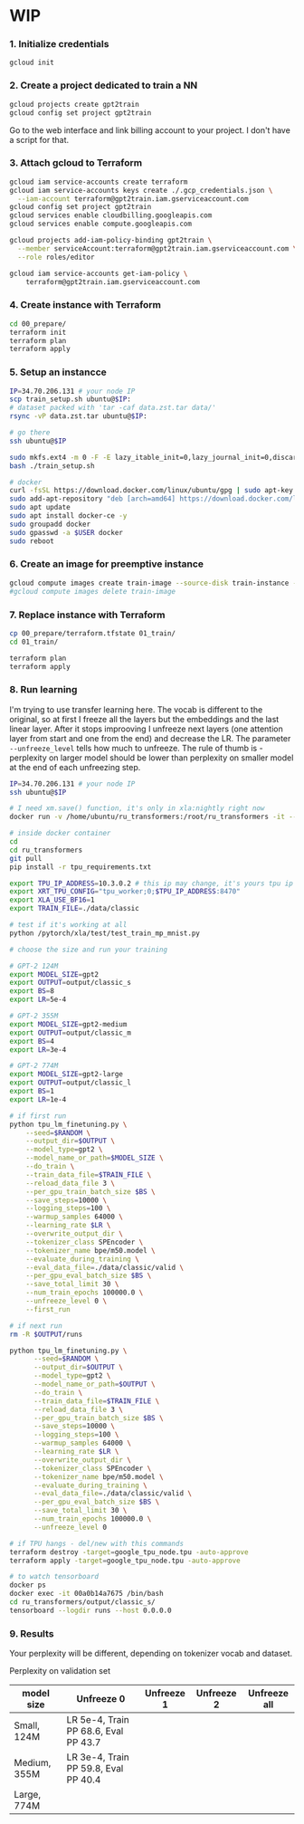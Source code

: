 # WIP
### 1. Initialize credentials
```gcloud init```
### 2. Create a project dedicated to train a NN
```bash
gcloud projects create gpt2train
gcloud config set project gpt2train
```

Go to the web interface and link billing account to your project. I don't have a script for that.

### 3. Attach gcloud to Terraform
```bash
gcloud iam service-accounts create terraform
gcloud iam service-accounts keys create ./.gcp_credentials.json \
  --iam-account terraform@gpt2train.iam.gserviceaccount.com
gcloud config set project gpt2train
gcloud services enable cloudbilling.googleapis.com
gcloud services enable compute.googleapis.com

gcloud projects add-iam-policy-binding gpt2train \
  --member serviceAccount:terraform@gpt2train.iam.gserviceaccount.com \
  --role roles/editor

gcloud iam service-accounts get-iam-policy \
    terraform@gpt2train.iam.gserviceaccount.com

```
### 4. Create instance with Terraform

```bash
cd 00_prepare/
terraform init
terraform plan
terraform apply
```

### 5. Setup an instancce

```bash
IP=34.70.206.131 # your node IP
scp train_setup.sh ubuntu@$IP:
# dataset packed with 'tar -caf data.zst.tar data/'
rsync -vP data.zst.tar ubuntu@$IP:  

# go there 
ssh ubuntu@$IP 

sudo mkfs.ext4 -m 0 -F -E lazy_itable_init=0,lazy_journal_init=0,discard /dev/sdb
bash ./train_setup.sh

# docker
curl -fsSL https://download.docker.com/linux/ubuntu/gpg | sudo apt-key add -
sudo add-apt-repository "deb [arch=amd64] https://download.docker.com/linux/ubuntu bionic stable"
sudo apt update
sudo apt install docker-ce -y
sudo groupadd docker
sudo gpasswd -a $USER docker
sudo reboot

```

### 6. Create an image for preemptive instance

```bash
gcloud compute images create train-image --source-disk train-instance --source-disk-zone us-central1-b --force
#gcloud compute images delete train-image 
```

### 7. Replace instance with Terraform

```bash
cp 00_prepare/terraform.tfstate 01_train/
cd 01_train/

terraform plan
terraform apply
```

### 8. Run learning

I'm trying to use transfer learning here. The vocab is different to the original, so at first I freeze all the layers but the embeddings and the last linear layer. After it stops improoving I unfreeze next layers (one attention layer from start and one from the end) and decrease the LR. The parameter `--unfreeze_level` tells how much to unfreeze. The rule of thumb is - perplexity on larger model should be lower than perplexity on smaller model at the end of each unfreezing step. 

```bash
IP=34.70.206.131 # your node IP
ssh ubuntu@$IP 

# I need xm.save() function, it's only in xla:nightly right now
docker run -v /home/ubuntu/ru_transformers:/root/ru_transformers -it --shm-size 60G gcr.io/tpu-pytorch/xla:nightly --expose	6006

# inside docker container
cd
cd ru_transformers
git pull 
pip install -r tpu_requirements.txt

export TPU_IP_ADDRESS=10.3.0.2 # this ip may change, it's yours tpu ip
export XRT_TPU_CONFIG="tpu_worker;0;$TPU_IP_ADDRESS:8470"
export XLA_USE_BF16=1 
export TRAIN_FILE=./data/classic

# test if it's working at all
python /pytorch/xla/test/test_train_mp_mnist.py

# choose the size and run your training

# GPT-2 124M
export MODEL_SIZE=gpt2
export OUTPUT=output/classic_s
export BS=8
export LR=5e-4

# GPT-2 355M
export MODEL_SIZE=gpt2-medium
export OUTPUT=output/classic_m
export BS=4
export LR=3e-4

# GPT-2 774M
export MODEL_SIZE=gpt2-large
export OUTPUT=output/classic_l
export BS=1
export LR=1e-4

# if first run
python tpu_lm_finetuning.py \
    --seed=$RANDOM \
    --output_dir=$OUTPUT \
    --model_type=gpt2 \
    --model_name_or_path=$MODEL_SIZE \
    --do_train \
    --train_data_file=$TRAIN_FILE \
    --reload_data_file 3 \
    --per_gpu_train_batch_size $BS \
    --save_steps=10000 \
    --logging_steps=100 \
    --warmup_samples 64000 \
    --learning_rate $LR \
    --overwrite_output_dir \
    --tokenizer_class SPEncoder \
    --tokenizer_name bpe/m50.model \
    --evaluate_during_training \
    --eval_data_file=./data/classic/valid \
    --per_gpu_eval_batch_size $BS \
    --save_total_limit 30 \
    --num_train_epochs 100000.0 \
    --unfreeze_level 0 \
    --first_run 

# if next run
rm -R $OUTPUT/runs

python tpu_lm_finetuning.py \
      --seed=$RANDOM \
      --output_dir=$OUTPUT \
      --model_type=gpt2 \
      --model_name_or_path=$OUTPUT \
      --do_train \
      --train_data_file=$TRAIN_FILE \
      --reload_data_file 3 \
      --per_gpu_train_batch_size $BS \
      --save_steps=10000 \
      --logging_steps=100 \
      --warmup_samples 64000 \
      --learning_rate $LR \
      --overwrite_output_dir \
      --tokenizer_class SPEncoder \
      --tokenizer_name bpe/m50.model \
      --evaluate_during_training \
      --eval_data_file=./data/classic/valid \
      --per_gpu_eval_batch_size $BS \
      --save_total_limit 30 \
      --num_train_epochs 100000.0 \
      --unfreeze_level 0 

# if TPU hangs - del/new with this commands
terraform destroy -target=google_tpu_node.tpu -auto-approve
terraform apply -target=google_tpu_node.tpu -auto-approve

# to watch tensorboard
docker ps
docker exec -it 00a0b14a7675 /bin/bash
cd ru_transformers/output/classic_s/
tensorboard --logdir runs --host 0.0.0.0

```

### 9. Results

Your perplexity will be different, depending on tokenizer vocab and dataset.

Perplexity on validation set

model size                            | Unfreeze 0  | Unfreeze 1 | Unfreeze 2 | Unfreeze all |
---                                   | -- | ---                          | --- | --- |
Small, 124M                           | LR 5e-4, Train PP 68.6, Eval PP 43.7 |                           | 
Medium, 355M                          | LR 3e-4, Train PP 59.8, Eval PP 40.4 |                           | 
Large, 774M                           |  |                           | 


